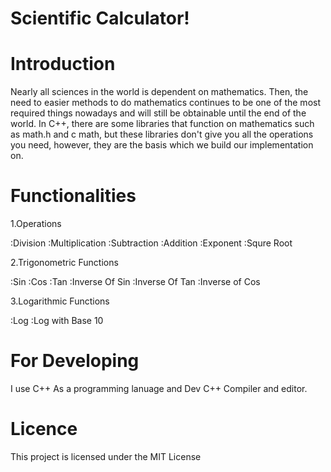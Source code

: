 # Scientific Calculator!


# Introduction

Nearly all sciences in the world is dependent on mathematics. Then, the need to easier methods to do mathematics continues to be one of the most required things nowadays and will still be obtainable until the end of the world. 
In C++, there are some libraries that function on mathematics such as math.h and c math, but these libraries don't give you all the operations you need, however, they are the basis which we build our implementation on.

# Functionalities
 
 1.Operations
 
   :Division
   :Multiplication
   :Subtraction
   :Addition
   :Exponent
   :Squre Root
   
 2.Trigonometric Functions
 
   :Sin
   :Cos
   :Tan
   :Inverse Of Sin
   :Inverse Of Tan
   :Inverse of Cos
   
 3.Logarithmic Functions
 
   :Log
   :Log with Base 10
   
# For Developing 

I use C++ As a programming lanuage and Dev C++ Compiler and editor.

# Licence

This project is licensed under the MIT License
 


